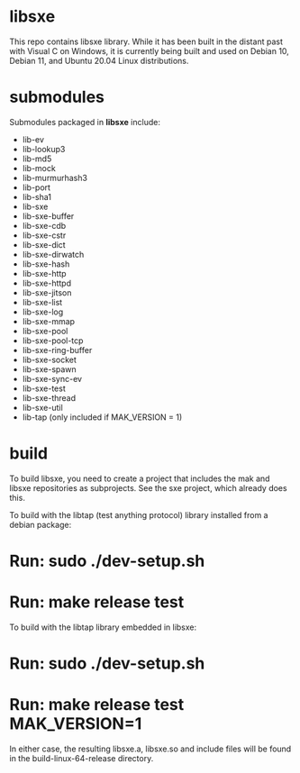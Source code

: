 libsxe
======

This repo contains libsxe library. While it has been built in the distant past with Visual C on Windows, it is currently being
built and used on Debian 10, Debian 11, and Ubuntu 20.04 Linux distributions.

submodules
==========

Submodules packaged in __libsxe__ include:

 * lib-ev
 * lib-lookup3
 * lib-md5
 * lib-mock
 * lib-murmurhash3
 * lib-port
 * lib-sha1
 * lib-sxe
 * lib-sxe-buffer
 * lib-sxe-cdb
 * lib-sxe-cstr
 * lib-sxe-dict
 * lib-sxe-dirwatch
 * lib-sxe-hash
 * lib-sxe-http
 * lib-sxe-httpd
 * lib-sxe-jitson
 * lib-sxe-list
 * lib-sxe-log
 * lib-sxe-mmap
 * lib-sxe-pool
 * lib-sxe-pool-tcp
 * lib-sxe-ring-buffer
 * lib-sxe-socket
 * lib-sxe-spawn
 * lib-sxe-sync-ev
 * lib-sxe-test
 * lib-sxe-thread
 * lib-sxe-util
 * lib-tap (only included if MAK_VERSION = 1)

build
=====

To build libsxe, you need to create a project that includes the mak and libsxe repositories as subprojects. See the sxe project,
which already does this.

To build with the libtap (test anything protocol) library installed from a debian package:
 # Run: sudo ./dev-setup.sh
 # Run: make release test

To build with the libtap library embedded in libsxe:
 # Run: sudo ./dev-setup.sh
 # Run: make release test MAK_VERSION=1

In either case, the resulting libsxe.a, libsxe.so and include files will be found in the build-linux-64-release directory.
